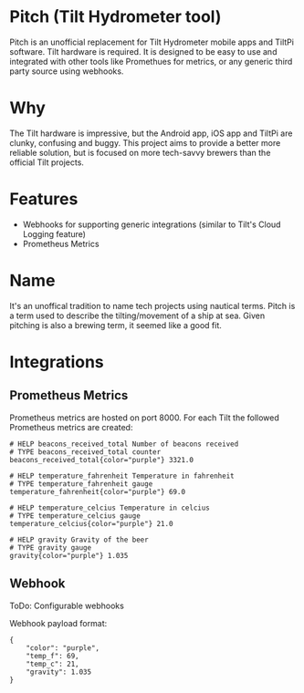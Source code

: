 # Pitch (Tilt Hydrometer tool)

Pitch is an unofficial replacement for Tilt Hydrometer mobile apps and TiltPi software.  Tilt hardware is required.  It is designed to be easy to use and integrated with other tools like Promethues for metrics, or any generic third party source using webhooks.

# Why

The Tilt hardware is impressive, but the Android app, iOS app and TiltPi are clunky, confusing and buggy.  This project aims to provide a better more reliable solution, but is focused on more tech-savvy brewers than the official Tilt projects.  

# Features

* Webhooks for supporting generic integrations (similar to Tilt's Cloud Logging feature)
* Prometheus Metrics

# Name

It's an unoffical tradition to name tech projects using nautical terms.  Pitch is a term used to describe the tilting/movement of a ship at sea.  Given pitching is also a brewing term, it seemed like a good fit.

# Integrations

## Prometheus Metrics

Prometheus metrics are hosted on port 8000.  For each Tilt the followed Prometheus metrics are created:

```
# HELP beacons_received_total Number of beacons received
# TYPE beacons_received_total counter
beacons_received_total{color="purple"} 3321.0

# HELP temperature_fahrenheit Temperature in fahrenheit
# TYPE temperature_fahrenheit gauge
temperature_fahrenheit{color="purple"} 69.0

# HELP temperature_celcius Temperature in celcius
# TYPE temperature_celcius gauge
temperature_celcius{color="purple"} 21.0

# HELP gravity Gravity of the beer
# TYPE gravity gauge
gravity{color="purple"} 1.035
```

## Webhook

ToDo: Configurable webhooks

Webhook payload format:

```
{
    "color": "purple",
    "temp_f": 69,
    "temp_c": 21,
    "gravity": 1.035
}
```

